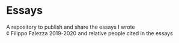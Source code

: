 # Essays
A repository to publish and share the essays I wrote\
¢ Filippo Falezza 2019-2020 and relative people cited in the essays
